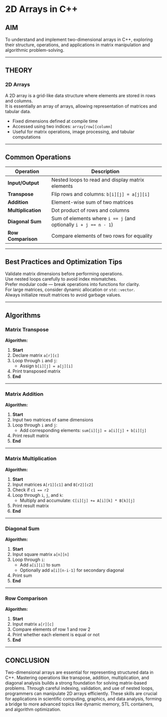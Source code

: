 # 2D Arrays in C++

## AIM
To understand and implement two-dimensional arrays in C++, exploring their structure, operations, and applications in matrix manipulation and algorithmic problem-solving.

---

## THEORY

### 2D Arrays
A 2D array is a grid-like data structure where elements are stored in rows and columns.  
It is essentially an array of arrays, allowing representation of matrices and tabular data.

- Fixed dimensions defined at compile time  
- Accessed using two indices: `array[row][column]`  
- Useful for matrix operations, image processing, and tabular computations  

---

## Common Operations

| Operation         | Description |
|-------------------|-------------|
| **Input/Output**  | Nested loops to read and display matrix elements |
| **Transpose**     | Flip rows and columns: `b[i][j] = a[j][i]` |
| **Addition**      | Element-wise sum of two matrices |
| **Multiplication**| Dot product of rows and columns |
| **Diagonal Sum**  | Sum of elements where `i == j` (and optionally `i + j == n - 1`) |
| **Row Comparison**| Compare elements of two rows for equality |

---

## Best Practices and Optimization Tips

Validate matrix dimensions before performing operations.  
Use nested loops carefully to avoid index mismatches.  
Prefer modular code — break operations into functions for clarity.  
For large matrices, consider dynamic allocation or `std::vector`.  
Always initialize result matrices to avoid garbage values.  

---

## Algorithms

### Matrix Transpose
**Algorithm:**
1. **Start**
2. Declare matrix `a[r][c]`
3. Loop through `i` and `j`:
   - Assign `b[i][j] = a[j][i]`
4. Print transposed matrix
5. **End**

---

### Matrix Addition
**Algorithm:**
1. **Start**
2. Input two matrices of same dimensions
3. Loop through `i` and `j`:
   - Add corresponding elements: `sum[i][j] = a[i][j] + b[i][j]`
4. Print result matrix
5. **End**

---

### Matrix Multiplication
**Algorithm:**
1. **Start**
2. Input matrices `A[r1][c1]` and `B[r2][c2]`
3. Check if `c1 == r2`
4. Loop through `i`, `j`, and `k`:
   - Multiply and accumulate: `C[i][j] += A[i][k] * B[k][j]`
5. Print result matrix
6. **End**

---

### Diagonal Sum
**Algorithm:**
1. **Start**
2. Input square matrix `a[n][n]`
3. Loop through `i`:
   - Add `a[i][i]` to sum
   - Optionally add `a[i][n-i-1]` for secondary diagonal
4. Print sum
5. **End**

---

### Row Comparison
**Algorithm:**
1. **Start**
2. Input matrix `a[r][c]`
3. Compare elements of row 1 and row 2
4. Print whether each element is equal or not
5. **End**

---

## CONCLUSION
Two-dimensional arrays are essential for representing structured data in C++. Mastering operations like transpose, addition, multiplication, and diagonal analysis builds a strong foundation for solving matrix-based problems. Through careful indexing, validation, and use of nested loops, programmers can manipulate 2D arrays efficiently. These skills are crucial for applications in scientific computing, graphics, and data analysis, forming a bridge to more advanced topics like dynamic memory, STL containers, and algorithm optimization.
